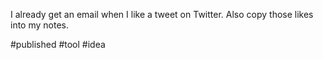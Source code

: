 I already get an email when I like a tweet on Twitter. Also copy those likes into my notes.

#published #tool #idea 